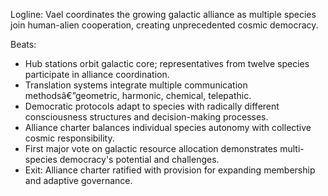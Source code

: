 ﻿---
series: 5
novella: 2
file: S5N2_CH01
type: chapter
pov: Vael
setting: Galactic coordination hub - multi-species alliance
word_target_min: 1201
word_target_max: 2299
status: outline
---
Logline: Vael coordinates the growing galactic alliance as multiple species join human-alien cooperation, creating unprecedented cosmic democracy.

Beats:
- Hub stations orbit galactic core; representatives from twelve species participate in alliance coordination.
- Translation systems integrate multiple communication methodsâ€”geometric, harmonic, chemical, telepathic.
- Democratic protocols adapt to species with radically different consciousness structures and decision-making processes.
- Alliance charter balances individual species autonomy with collective cosmic responsibility.
- First major vote on galactic resource allocation demonstrates multi-species democracy's potential and challenges.
- Exit: Alliance charter ratified with provision for expanding membership and adaptive governance.